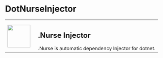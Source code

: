  # DotNurseInjector


<table border="0">
<tr>
<td width="20%"> <img width="75" src="https://raw.githubusercontent.com/enisn/DotNurseInjector/main/art/dotnurse-icon.png" /> </td>

<td width="80%">
<h2>.Nurse Injector</h2>
.Nurse is automatic dependency Injector for dotnet.
 </td>
</tr>
</table>
